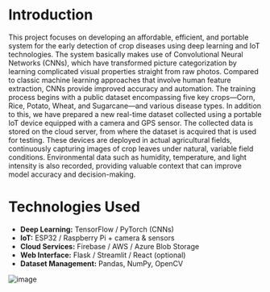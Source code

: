 # Introduction
This project focuses on developing an affordable, efficient, and portable system for the early detection of crop diseases using deep learning and IoT technologies.
The system basically makes use of Convolutional Neural Networks (CNNs), which have transformed picture categorization by learning complicated visual properties straight from raw photos. 
Compared to classic machine learning approaches that involve human feature extraction, CNNs provide improved accuracy and automation.
The training process begins with a public dataset encompassing five key crops—Corn, Rice, Potato, Wheat, and Sugarcane—and various disease types.
In addition to this, we have prepared a new real-time dataset collected using a portable IoT device equipped with a camera and GPS sensor. The collected data is stored on the cloud server, from where the dataset is acquired that is used for testing.
These devices are deployed in actual agricultural fields, continuously capturing images of crop leaves under natural, variable field conditions. Environmental data such as humidity, temperature, and light intensity is also recorded, providing valuable context that can improve model accuracy and decision-making.

# Technologies Used

- **Deep Learning:** TensorFlow / PyTorch (CNNs)
- **IoT:** ESP32 / Raspberry Pi + camera & sensors
- **Cloud Services:** Firebase / AWS / Azure Blob Storage
- **Web Interface:** Flask / Streamlit / React (optional)
- **Dataset Management:** Pandas, NumPy, OpenCV

![image](https://github.com/user-attachments/assets/fbd67643-cc7f-4cfe-a285-1a349c1b649b)
